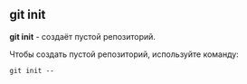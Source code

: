 ## git init

__git init__ - создаёт пустой репозиторий. 

Чтобы создать пустой репозиторий, используйте команду:

```bash-
git init -- 
```